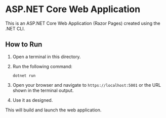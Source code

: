 # ASP.NET Core Web Application

This is an ASP.NET Core Web Application (Razor Pages) created using the .NET CLI.

## How to Run

1. Open a terminal in this directory.
2. Run the following command:
   
   ```pwsh
   dotnet run
   ```

3. Open your browser and navigate to `https://localhost:5001` or the URL shown in the terminal output.

4. Use it as designed.

This will build and launch the web application.
